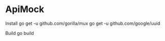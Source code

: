 # ApiMock
Install
go get -u github.com/gorilla/mux
go get -u github.com/google/uuid

Build 
go build

